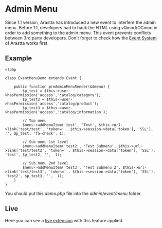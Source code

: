 Admin Menu
==========

Since 1.1 version, Arastta has introduced a new event to interfere the admin menu. Before 1.1, developers had to hack the HTML using vQmod/OCmod in order to add something to the admin menu. This event prevents conflicts between 3rd party developers. Don't forget to check how the [Event System](http://arastta.org/docs/developers/event-system) of Arastta works first.

Example
-------

```
<?php

class EventMenuDemo extends Event {

	public function preAdminMenuRender(&$menu) {
		$p_test = $this->user->hasPermission('access','catalog/category');
		$p_test2 = $this->user->hasPermission('access','catalog/product');
		$p_test3 = $this->user->hasPermission('access','catalog/information');

		// Top menu
		$menu->addMenuItem('test', 'Test', $this->url->link('test/test', 'token=' . $this->session->data['token'], 'SSL'), '', $p_test, 'fa-check', 1);

		// Sub menu 1st level
		$menu->addMenuItem('test2', 'Test Submenu', $this->url->link('test/test2', 'token=' . $this->session->data['token'], 'SSL'), 'test', $p_test2, '',  1);

		// Sub menu 2nd level
		$menu->addMenuItem('test3', 'Test Submenu 2', $this->url->link('test/test3', 'token=' . $this->session->data['token'], 'SSL'), 'test2', $p_test3, '',  1);
	}
}
```

You should put this *demo.php* file into the *admin/event/menu* folder.

Live
----
Here you can see a [live extension](http://extensions.arastta.pro/tools/opencart-2-migration) with this feature applied.
